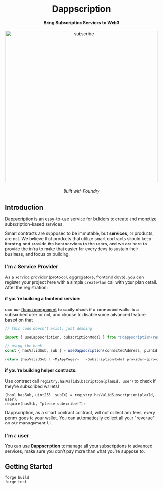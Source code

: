 <div align="center">
  <h1 align="center"> Dappscription</h1>
  <h4 align="center"> Bring Subscription Services to Web3</h4>
  <p align="center">
    <!-- badge goes here -->
  </p>

<p align='center'>
    <img src='https://i.imgur.com/kURIGos.jpg' alt='subscribe' width="500" />
</p>  
<h6 align="center"> Built with Foundry</h6>
  
</div>

## Introduction

Dappscription is an easy-to-use service for buliders to create and monetize subscription-based services.

Smart contracts are supposed to be immutable, but **services**, or products, are not. We believe that products that utilize smart contracts should keep iterating and provide the best services to the users, and we are here to provide the infra to make that easier for every devs to sustain their business, and focus on building.

### I'm a Service Provider

As a service provider (protocol, aggregators, frontend devs), you can register your project here with a simple `createPlan` call with your plan detail. After the registration:

#### if you're building a frontend service: 

use our [React component]() to easily check if a connected wallet is a subscribed user or not, and choose to disable some advanced feature based on that.


```typescript
// this code doesn't exist, just demoing

import { useDappscription, SubscriptionModal } from "@dappscription/react"

// using the hook
const { hasValidSub, sub } = useDappscription(connectedAddress, planId)

return (hasValidSub ? <MyAppPage/> : <SubscriptionModal provider={provider}>)
```

#### if you're building helper contracts: 

Use contract call `registry.hasValidSubscription(planId, user)` to check if they're subscribed wallets!

```solidity
(bool hasSub, uint256 _subId) = registry.hasValidSubscription(planId, user);
require(hasSub, "please subscribe!");
```


Dappscription, as a smart contract contract, will not collect any fees, every penny goes to your wallet. You can automatically collect all your "revenue" on our management UI.
### I'm a user

You can use **Dappscription** to manage all your subscriptions to advanced services, make sure you don't pay more than what you're suppose to.

## Getting Started

```shell
forge build
forge test
```
